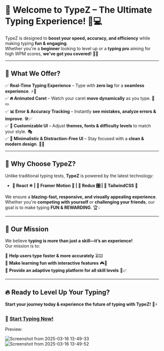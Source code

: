 # 🚀 Welcome to **TypeZ** – The Ultimate Typing Experience! 🎯💻  

TypeZ is designed to **boost your speed, accuracy, and efficiency** while making typing **fun & engaging**.  
Whether you're a **beginner** looking to level up or a **typing pro** aiming for high WPM scores, **we've got you covered!** 🎯🔥  

---

## 🎯 What We Offer?  

✅ **Real-Time Typing Experience** – Type with **zero lag** for a **seamless experience**. ⚡💨  
✅ **🔥 Animated Caret** – Watch your caret **move dynamically** as you type. 👀✏️  
✅ **📊 Error & Accuracy Tracking** – Instantly **see mistakes, analyze errors & improve**. 🛠️✅  
✅ **🎨 Customizable UI** – Adjust **themes, fonts & difficulty levels** to match your style. 🎭  
✅ **🧘 Minimalistic & Distraction-Free UI** – Stay focused with a **clean & modern design**. 🌿✨  

---

## 🚀 Why Choose **TypeZ**?  

Unlike traditional typing tests, **TypeZ** is powered by the latest technology:  

- **🔹 React ⚛️ | 🔹 Framer Motion 🎥 | 🔹 Redux 🎛️ | 🔹 TailwindCSS 🎨**  

We ensure a **blazing-fast, responsive, and visually appealing experience**.  
Whether you're **competing with yourself** or **challenging your friends**, our goal is to make typing **FUN & REWARDING**. 🏆💡  

---

## 🎯 **Our Mission**  

We believe **typing is more than just a skill—it’s an experience!**  
Our mission is to:  

🔹 **Help users type faster & more accurately** ⏳⌨️  
🔹 **Make learning fun with interactive features** 🎮📝  
🔹 **Provide an adaptive typing platform for all skill levels** 🚀📈  

---

## 🔥 Ready to **Level Up Your Typing?**  

**Start your journey today & experience the future of typing with TypeZ!** 🎯⚡  

### 🚀 **[Start Typing Now!](#)**  


Preview:


![Screenshot from 2025-03-16 13-49-33](https://github.com/user-attachments/assets/c08d3fc8-cbdf-4116-83e7-e838302233fa)
![Screenshot from 2025-03-16 13-49-52](https://github.com/user-attachments/assets/21069364-023d-44ba-baab-39f21c491c97)
